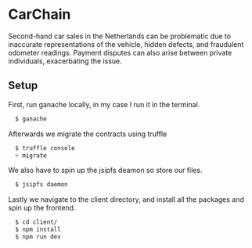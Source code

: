# CarChain
Second-hand car sales in the Netherlands can be problematic due to inaccurate representations of the vehicle, hidden defects, and fraudulent odometer readings. Payment disputes can also arise between private individuals, exacerbating the issue.

## Setup

First, run ganache locally, in my case I run it in the terminal.

```bash
  $ ganache
```

Afterwards we migrate the contracts using truffle

```bash
  $ truffle console
  > migrate
```
We also have to spin up the jsipfs deamon so store our files.

```bash
  $ jsipfs daemon
```

Lastly we navigate to the client directory, and install all the packages and spin up the frontend.
```bash
  $ cd client/
  $ npm install
  $ npm run dev
```
